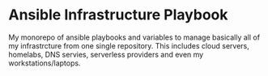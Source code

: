 # Ansible Infrastructure Playbook

My monorepo of ansible playbooks and variables to manage basically all of my infrastrcture from one single repository. This includes cloud servers, homelabs, DNS servies, serverless providers and even my workstations/laptops.
